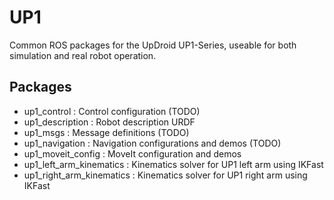# UP1 #

Common ROS packages for the UpDroid UP1-Series, useable for both simulation and
real robot operation.

## Packages ##

 - up1_control : Control configuration (TODO)
 - up1_description : Robot description URDF
 - up1_msgs : Message definitions (TODO)
 - up1_navigation : Navigation configurations and demos (TODO)
 - up1_moveit_config : MoveIt configuration and demos
 - up1_left_arm_kinematics : Kinematics solver for UP1 left arm using IKFast
 - up1_right_arm_kinematics : Kinematics solver for UP1 right arm using IKFast
